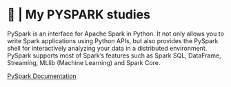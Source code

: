 # 🐍 | My PYSPARK studies

PySpark is an interface for Apache Spark in Python. It not only allows you to write Spark applications using Python APIs, but also provides the PySpark shell for interactively analyzing your data in a distributed environment. PySpark supports most of Spark’s features such as Spark SQL, DataFrame, Streaming, MLlib (Machine Learning) and Spark Core.

[PySpark Documentation](https://spark.apache.org/docs/latest/api/python/)
